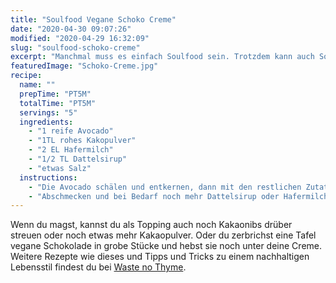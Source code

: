 ```yaml
---
title: "Soulfood Vegane Schoko Creme"
date: "2020-04-30 09:07:26"
modified: "2020-04-29 16:32:09"
slug: "soulfood-schoko-creme"
excerpt: "Manchmal muss es einfach Soulfood sein. Trotzdem kann auch Soulfood gesund sein, denn durch Avocado und rohes Kakaopulver wird das ganze zu einem sehr gesunden Genuss. "
featuredImage: "Schoko-Creme.jpg"
recipe:
  name: ""
  prepTime: "PT5M"
  totalTime: "PT5M"
  servings: "5"
  ingredients:
    - "1 reife Avocado"
    - "1TL rohes Kakopulver"
    - "2 EL Hafermilch"
    - "1/2 TL Dattelsirup"
    - "etwas Salz"
  instructions:
    - "Die Avocado schälen und entkernen, dann mit den restlichen Zutaten in einem Mixer zu einer Creme pürieren."
    - "Abschmecken und bei Bedarf noch mehr Dattelsirup oder Hafermilch zugeben."
---
```


Wenn du magst, kannst du als Topping auch noch Kakaonibs drüber streuen oder noch etwas mehr Kakaopulver. Oder du zerbrichst eine Tafel vegane Schokolade in grobe Stücke und hebst sie noch unter deine Creme. Weitere Rezepte wie dieses und Tipps und Tricks zu einem nachhaltigen Lebensstil findest du bei [Waste no Thyme](https://wastenothyme.com).